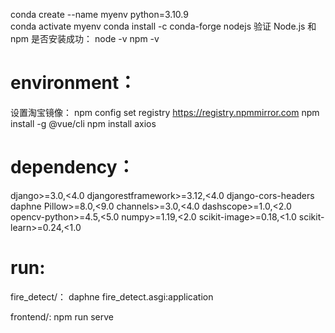 conda create --name myenv python=3.10.9  
conda activate myenv
conda install -c conda-forge nodejs
验证 Node.js 和 npm 是否安装成功：
node -v
npm -v
# environment：
设置淘宝镜像：
npm config set registry https://registry.npmmirror.com
npm install -g @vue/cli
npm install axios
# dependency：
django>=3.0,<4.0
djangorestframework>=3.12,<4.0
django-cors-headers
daphne
Pillow>=8.0,<9.0
channels>=3.0,<4.0
dashscope>=1.0,<2.0
opencv-python>=4.5,<5.0
numpy>=1.19,<2.0
scikit-image>=0.18,<1.0
scikit-learn>=0.24,<1.0
# run:
fire_detect/：
daphne fire_detect.asgi:application

frontend/:
npm run serve
